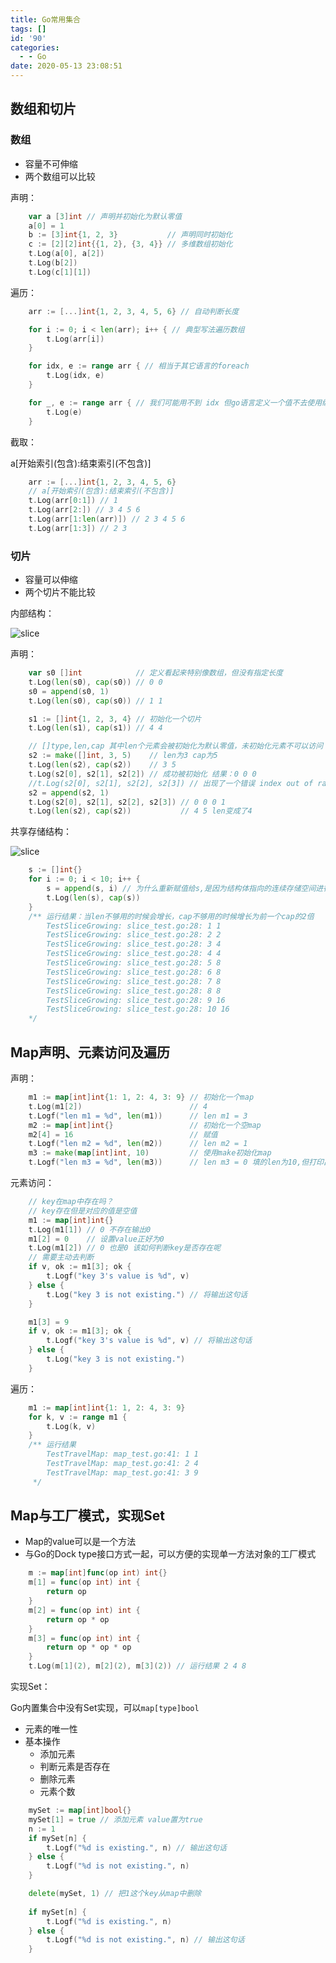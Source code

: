 ```yaml
---
title: Go常用集合
tags: []
id: '90'
categories:
  - - Go
date: 2020-05-13 23:08:51
---
```


## 数组和切片

### 数组

- 容量不可伸缩
- 两个数组可以比较

声明：

```go
	var a [3]int // 声明并初始化为默认零值
	a[0] = 1
	b := [3]int{1, 2, 3}           // 声明同时初始化
	c := [2][2]int{{1, 2}, {3, 4}} // 多维数组初始化
	t.Log(a[0], a[2])
	t.Log(b[2])
	t.Log(c[1][1])
```

遍历：

```go
	arr := [...]int{1, 2, 3, 4, 5, 6} // 自动判断长度

	for i := 0; i < len(arr); i++ { // 典型写法遍历数组
		t.Log(arr[i])
	}

	for idx, e := range arr { // 相当于其它语言的foreach
		t.Log(idx, e)
	}

	for _, e := range arr { // 我们可能用不到 idx 但go语言定义一个值不去使用编译会不通过 使用_代表不关心这个结果，来占位
		t.Log(e)
	}
```

截取：

a[开始索引(包含):结束索引(不包含)]

```go
	arr := [...]int{1, 2, 3, 4, 5, 6}
	// a[开始索引(包含):结束索引(不包含)]
	t.Log(arr[0:1]) // 1
	t.Log(arr[2:]) // 3 4 5 6
	t.Log(arr[1:len(arr)]) // 2 3 4 5 6
	t.Log(arr[1:3]) // 2 3
```

### 切片

- 容量可以伸缩
- 两个切片不能比较

内部结构：

![slice](https://imgconvert.csdnimg.cn/aHR0cHM6Ly9xaW5pdS5nYW9iaW56aGFuLmNvbS8yMDIwLzA1LzEzLzcxMDZiMjkzM2JkZjkuanBlZw?x-oss-process=image/format,png)

声明：

```go
	var s0 []int            // 定义看起来特别像数组，但没有指定长度
	t.Log(len(s0), cap(s0)) // 0 0
	s0 = append(s0, 1)
	t.Log(len(s0), cap(s0)) // 1 1

	s1 := []int{1, 2, 3, 4} // 初始化一个切片
	t.Log(len(s1), cap(s1)) // 4 4

	// []type,len,cap 其中len个元素会被初始化为默认零值，未初始化元素不可以访问
	s2 := make([]int, 3, 5)    // len为3 cap为5
	t.Log(len(s2), cap(s2))    // 3 5
	t.Log(s2[0], s2[1], s2[2]) // 成功被初始化 结果：0 0 0
	//t.Log(s2[0], s2[1], s2[2], s2[3]) // 出现了一个错误 index out of range [3]
	s2 = append(s2, 1)
	t.Log(s2[0], s2[1], s2[2], s2[3]) // 0 0 0 1
	t.Log(len(s2), cap(s2))           // 4 5 len变成了4
```



共享存储结构：

![slice](https://imgconvert.csdnimg.cn/aHR0cHM6Ly9xaW5pdS5nYW9iaW56aGFuLmNvbS8yMDIwLzA1LzEzLzc3NWIyNGJlYmZkMTMuanBlZw?x-oss-process=image/format,png)

```go
	s := []int{}
	for i := 0; i < 10; i++ {
		s = append(s, i) // 为什么重新赋值给s,是因为结构体指向的连续存储空间进行了变化,并把原有的连续存储空间拷贝到新的连续存储空间
		t.Log(len(s), cap(s))
	}
	/** 运行结果：当len不够用的时候会增长，cap不够用的时候增长为前一个cap的2倍
		TestSliceGrowing: slice_test.go:28: 1 1
	    TestSliceGrowing: slice_test.go:28: 2 2
	    TestSliceGrowing: slice_test.go:28: 3 4
	    TestSliceGrowing: slice_test.go:28: 4 4
	    TestSliceGrowing: slice_test.go:28: 5 8
	    TestSliceGrowing: slice_test.go:28: 6 8
	    TestSliceGrowing: slice_test.go:28: 7 8
	    TestSliceGrowing: slice_test.go:28: 8 8
	    TestSliceGrowing: slice_test.go:28: 9 16
	    TestSliceGrowing: slice_test.go:28: 10 16
	*/
```

## Map声明、元素访问及遍历

声明：

```go
	m1 := map[int]int{1: 1, 2: 4, 3: 9} // 初始化一个map
	t.Log(m1[2])                        // 4
	t.Logf("len m1 = %d", len(m1))      // len m1 = 3
	m2 := map[int]int{}                 // 初始化一个空map
	m2[4] = 16                          // 赋值
	t.Logf("len m2 = %d", len(m2))      // len m2 = 1
	m3 := make(map[int]int, 10)         // 使用make初始化map
	t.Logf("len m3 = %d", len(m3))      // len m3 = 0 填的len为10,但打印出来为0
```

元素访问：

```go
	// key在map中存在吗？
	// key存在但是对应的值是空值
	m1 := map[int]int{}
	t.Log(m1[1]) // 0 不存在输出0
	m1[2] = 0    // 设置value正好为0
	t.Log(m1[2]) // 0 也是0 该如何判断key是否存在呢
	// 需要主动去判断
	if v, ok := m1[3]; ok {
		t.Logf("key 3's value is %d", v)
	} else {
		t.Log("key 3 is not existing.") // 将输出这句话
	}

	m1[3] = 9
	if v, ok := m1[3]; ok {
		t.Logf("key 3's value is %d", v) // 将输出这句话
	} else {
		t.Log("key 3 is not existing.")
	}
```

遍历：

```go
	m1 := map[int]int{1: 1, 2: 4, 3: 9}
	for k, v := range m1 {
		t.Log(k, v)
	}
	/** 运行结果
	    TestTravelMap: map_test.go:41: 1 1
	    TestTravelMap: map_test.go:41: 2 4
	    TestTravelMap: map_test.go:41: 3 9
	 */
```

## Map与工厂模式，实现Set

- Map的value可以是一个方法
- 与Go的Dock type接口方式一起，可以方便的实现单一方法对象的工厂模式

```go
	m := map[int]func(op int) int{}
	m[1] = func(op int) int {
		return op
	}
	m[2] = func(op int) int {
		return op * op
	}
	m[3] = func(op int) int {
		return op * op * op
	}
	t.Log(m[1](2), m[2](2), m[3](2)) // 运行结果 2 4 8
```

实现Set：

Go内置集合中没有Set实现，可以`map[type]bool`

- 元素的唯一性
- 基本操作
  - 添加元素
  - 判断元素是否存在
  - 删除元素
  - 元素个数

```go
	mySet := map[int]bool{}
	mySet[1] = true // 添加元素 value置为true
	n := 1
	if mySet[n] {
		t.Logf("%d is existing.", n) // 输出这句话
	} else {
		t.Logf("%d is not existing.", n)
	}

	delete(mySet, 1) // 把1这个key从map中删除
	
	if mySet[n] {
		t.Logf("%d is existing.", n)
	} else {
		t.Logf("%d is not existing.", n) // 输出这句话
	}
```


